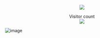 <p align="center">
<a href=#><img src="https://github.com/shuming1998/shuming1998/blob/main/dist/github-user-contribution.svg"></a>
</p>

<p align="center"> 
  Visitor count<br>
  <img src="https://profile-counter.glitch.me/shuming1998/count.svg" />
</p>




![image](https://github.com/shuming1998/shuming1998/blob/main/dist/kaik.gif)
